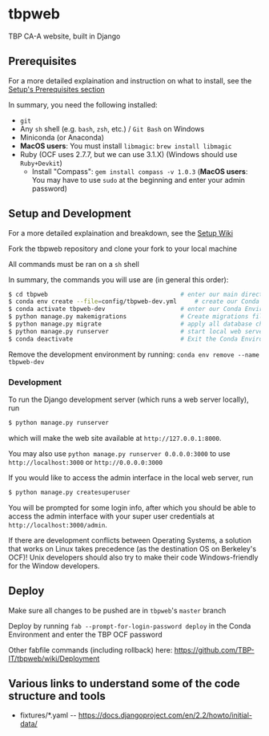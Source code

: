 # tbpweb
TBP CA-A website, built in Django

## Prerequisites

For a more detailed explaination and instruction on what to install, see the [Setup's Prerequisites section](https://github.com/TBP-IT/tbpweb/wiki/Setup#prerequisites)

In summary, you need the following installed:
* `git`
* Any `sh` shell (e.g. `bash`, `zsh`, etc.) / `Git Bash` on Windows
* Miniconda (or Anaconda)
* **MacOS users**: You must install `libmagic`: `brew install libmagic`
* Ruby (OCF uses 2.7.7, but we can use 3.1.X) (Windows should use `Ruby+Devkit`)
    * Install "Compass": `gem install compass -v 1.0.3` (**MacOS users**: You may have to use `sudo` at the beginning and enter your admin password)

## Setup and Development

For a more detailed explaination and breakdown, see the [Setup Wiki](https://github.com/TBP-IT/tbpweb/wiki/Setup)

Fork the tbpweb repository and clone your fork to your local machine

All commands must be ran on a `sh` shell

In summary, the commands you will use are (in general this order):
```sh
$ cd tbpweb                                     # enter our main directory
$ conda env create --file=config/tbpweb-dev.yml     # create our Conda Environment and install dependencies
$ conda activate tbpweb-dev                     # enter our Conda Environment
$ python manage.py makemigrations               # Create migrations files
$ python manage.py migrate                      # apply all database changes
$ python manage.py runserver                    # start local web server (127.0.0.1:8000)
$ conda deactivate                              # Exit the Conda Environment
```

Remove the development environment by running: `conda env remove --name tbpweb-dev`

### Development

To run the Django development server (which runs a web server locally), run
```sh
$ python manage.py runserver
```
which will make the web site available at `http://127.0.0.1:8000`.

You may also use `python manage.py runserver 0.0.0.0:3000` to use `http://localhost:3000` or `http://0.0.0.0:3000`

If you would like to access the admin interface in the local web server, run
```sh
$ python manage.py createsuperuser
```

You will be prompted for some login info, after which you should be able to access the admin interface with your super user credentials at `http://localhost:3000/admin`.

If there are development conflicts between Operating Systems, a solution that works on Linux takes precedence (as the destination OS on Berkeley's OCF)! Unix developers should also try to make their code Windows-friendly for the Window developers.

## Deploy

Make sure all changes to be pushed are in `tbpweb`'s `master` branch

Deploy by running `fab --prompt-for-login-password deploy` in the Conda Environment and enter the TBP OCF password

Other fabfile commands (including rollback) here: https://github.com/TBP-IT/tbpweb/wiki/Deployment

## Various links to understand some of the code structure and tools

* fixtures/*.yaml -- https://docs.djangoproject.com/en/2.2/howto/initial-data/
